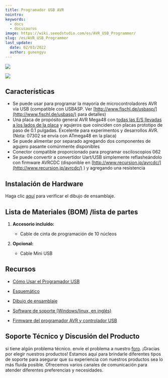 ```yaml
---
title: Programador USB AVR
nointro:
keywords:
  - docs
  - docusaurus
image: https://wiki.seeedstudio.com/es/AVR_USB_Programmer/
slug: /es/AVR_USB_Programmer
last_update:
  date: 02/03/2022
  author: gunengyu
---
```

![](https://files.seeedstudio.com/wiki/AVR_USB_Programmer/img/jyeprogrammer.jpg)

[![](https://files.seeedstudio.com/wiki/Seeed-WiKi/docs/images/300px-Get_One_Now_Banner-ragular.png)](https://www.seeedstudio.com/AVR-USB-Programmer-p-696.html)

##   Características

*   Se puede usar para programar la mayoría de microcontroladores AVR vía USB (compatible con USBASP. Ver [http://www.fischl.de/usbasp/](http://www.fischl.de/usbasp/) para detalles)
*   Una placa de propósito general AVR Mega48 con [todas las E/S llevadas a los lados de la placa](http://www.jyetech.com/Products/073/07302_1.jpg) y agujeros que coinciden con placas prototipo de paso de 0.1 pulgadas. Excelente para experimentos y desarrollos AVR. (Nota: 07302 se envía con ATmega48 en la placa)
*   Se puede alimentar por separado agregando dos componentes de agujero pasante comúnmente disponibles
*   Conector compatible proporcionado para programar osciloscopios 062
*   Se puede convertir a convertidor Uart/USB simplemente reflasheándolo con firmware AVRCDC (disponible en [http://www.recursion.jp/avrcdc/](http://www.recursion.jp/avrcdc/) ) y agregando una resistencia

##   Instalación de Hardware

Haga clic [aquí](http://www.jyetech.com/Products/073/073_Assembly.pdf) para verificar el dibujo de ensamblaje.

##   Lista de Materiales (BOM) /lista de partes

1.  **Accesorio incluido:**

    *   Cable de cinta de programación de 10 núcleos

2.  **Opcional:**

    *   Cable Mini USB

##   Recursos

*   [Cómo Usar el Programador USB](http://www.jyetech.com/Products/073/How%20to%20Use%20the%20USB%20Programmer.pdf)

*   [Esquemático](http://www.jyetech.com/Products/073/073_Schematic.pdf)

*   [Dibujo de ensamblaje](http://www.jyetech.com/Products/073/073_Assembly.pdf)

*   [Software de soporte (Windows/linux, en inglés)](http://extremeelectronics.co.in/avr-tutorials/gui-software-for-usbasp-based-usb-avr-programmers/)

*   [Firmware del programador AVR y controlador USB](http://www.jyetech.com/Products/073/usbasp.2009-02-28.tar.gz)

## Soporte Técnico y Discusión del Producto
 si tiene algún problema técnico.  envíe el problema a nuestro [foro](http://forum.seeedstudio.com/). 
¡Gracias por elegir nuestros productos! Estamos aquí para brindarle diferentes tipos de soporte para asegurar que su experiencia con nuestros productos sea lo más fluida posible. Ofrecemos varios canales de comunicación para atender diferentes preferencias y necesidades.

<div class="button_tech_support_container">
<a href="https://forum.seeedstudio.com/" class="button_forum"></a> 
<a href="https://www.seeedstudio.com/contacts" class="button_email"></a>
</div>

<div class="button_tech_support_container">
<a href="https://discord.gg/eWkprNDMU7" class="button_discord"></a> 
<a href="https://github.com/Seeed-Studio/wiki-documents/discussions/69" class="button_discussion"></a>
</div>